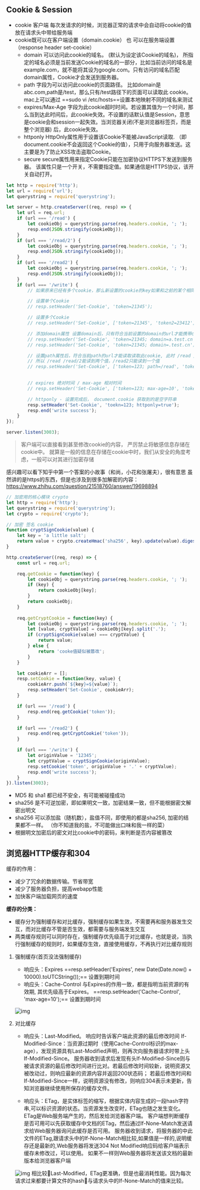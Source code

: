 ## Cookie & Session
- cookie 客户端 每次发请求的时候，浏览器正常的请求中会自动将cookie的值放在请求头中带给服务端
- cookie既可以在客户端设置（domain.cookie） 也 可以在服务端设置（response header set-cookie）
    - domain 可以访问此cookie的域名。 (默认为设定该Cookie的域名)， 所指定的域名必须是当前发送Cookie的域名的一部分，比如当前访问的域名是example.com，就不能将其设为google.com。只有访问的域名匹配domain属性，Cookie才会发送到服务器。
    - path 字段为可以访问此cookie的页面路径。 比如domain是abc.com,path是/test，那么只有/test路径下的页面可以读取此
    cookie。 mac上可以通过 ==sudo vi /etc/hosts==设置本地映射不同的域名来测试
    - expires/Max-Age 字段为此cookie超时时间。若设置其值为一个时间，那么当到达此时间后，此cookie失效。不设置的话默认值是Session，意思是cookie会和session一起失效。当浏览器关闭(不是浏览器标签页，而是整个浏览器) 后，此cookie失效。
    - httponly HttpOnly属性用于设置该Cookie不能被JavaScript读取. （即document.cookie不会返回这个Cookie的值），只用于向服务器发送。这主要是为了防止XSS攻击盗取Cookie。
    - secure secure属性用来指定Cookie只能在加密协议HTTPS下发送到服务器。 该属性只是一个开关，不需要指定值。如果通信是HTTPS协议，该开关自动打开。

```js
let http = require('http');
let url = require('url');
let querystring = require('querystring');

let server = http.createServer((req, resp) => {
    let url = req.url;
    if (url === '/read') {
        let cookieObj = querystring.parse(req.headers.cookie, '; ');
        resp.end(JSON.stringify(cookieObj));
    } 
    if (url === '/read/2') {
        let cookieObj = querystring.parse(req.headers.cookie, '; ');
        resp.end(JSON.stringify(cookieObj));
    } 
    if (url === '/read2') {
        let cookieObj = querystring.parse(req.headers.cookie, '; ');
        resp.end(JSON.stringify(cookieObj));
    } 
    if (url === '/write') {
        // 如果原来已经有多个cookie，那么新设置的cookie的key如果和之前的某个相同，就替换其值，其他cookie任然不变

        // 设置单个Cookie
        // resp.setHeader('Set-Cookie', 'token=21345');

        // 设置多个Cookie
        // resp.setHeader('Set-Cookie', ['token=21345', 'token2=23412']);

        // 添加domain属性 设置domain后，只有符合当前设置的domain的url才能携带cookie request 到server
        // resp.setHeader('Set-Cookie', 'token=21345; domain=a.test.cn');
        // resp.setHeader('Set-Cookie', 'token=21345; domain=.test.cn');

        // 设置path属性后，符合当前path的url才能读取读取此cookie, 此时 /read /read/2 请求Cookie中会携带token, 其他请求只会携带token2
        // 所以 /read /read/2能读到两个值，/read2只能读到一个值
        // resp.setHeader('Set-Cookie', ['token=123; path=/read', 'token2=1234']);
        

        // expires 绝对时间 / max-age 相对时间
        // resp.setHeader('Set-Cookie', ['token=123; max-age=10', 'token2=234; expires=' + new Date(Date.now() + 10000).toUTCString()]);

        // httponly - 设置完成后， document.cookie 获取到的是空字符串
        resp.setHeader('Set-Cookie', 'toekn=123; httponly=true');
        resp.end('write success');
    }
});

server.listen(3003);
```

> 客户端可以直接看到甚至修改cookie的内容， 严厉禁止将敏感信息存储在cookie中。 就算是一般的信息在存储在cookie中时，我们从安全的角度考虑，一般可以对其进行加密存储

感兴趣可以看下知乎中第一个答案的小故事（和尚，小花和张屠夫），很有意思 虽然讲的是https的东西，但是也涉及到很多加解密的内容：https://www.zhihu.com/question/21518760/answer/19698894

```js
// 加密用的核心模块 crypto
let http = require('http');
let querystring = require('querystring');
let crypto = require('crypto');

// 加密 签名 cookie
function cryptSignCookie(value) {
    let key = 'a little salt';
    return value + crypto.createHmac('sha256', key).update(value).digest('base64');
} 

http.createServer((req, resp) => {
    const url = req.url;

    req.getCookie = function(key) {
        let cookieObj = querystring.parse(req.headers.cookie, '; ');
        if (key) {
            return cookieObj[key];
        }
        return cookieObj;
    }
    
    req.getCryptCookie = function(key) {
        let cookieObj = querystring.parse(req.headers.cookie, '; ');
        let [value, cryptValue] = cookieObj[key].split('.');
        if (cryptSignCookie(value) === cryptValue) {
            return value;
        } else {
            return 'cooke值疑似被篡改';
        }
    }

    let cookieArr = [];
    resp.setCookie = function(key, value) {
        cookieArr.push(`${key}=${value}`);
        resp.setHeader('Set-Cookie', cookieArr);
    }

    if (url === '/read') {
        resp.end(req.getCookie('token'));
    }

    if (url === '/read2') {
        resp.end(req.getCryptCookie('token'));
    }

    if (url === '/write') {
        let originValue = '12345';
        let cryptValue = cryptSignCookie(originValue);
        resp.setCookie('token', originValue + '.' + cryptValue);
        resp.end('write success');
    }
}).listen(3003);
```

* MD5 和 sha1 都已经不安全，有可能被碰撞成功
* sha256 是不可逆加密，即如果明文一致，加密结果一致，但不能根据密文解密出明文
* sha256 可以添加盐（随机数），盐值不同，即使用的都是sha256, 加密的结果都不一样。 （你不知道我的盐，不可能做出口味和我一样的菜）
* 根据明文加密后的密文对比cookie中的密码，来判断是否内容被篡改


## 浏览器HTTP缓存和304
缓存的作用：
* 减少了冗余的数据传输。节省带宽
* 减少了服务器负担，提高webapp性能
* 加快客户端加载网页的速度

**缓存的分类：**
* 缓存分为强制缓存和对比缓存，强制缓存如果生效，不需要再和服务器发生交互，而对比缓存不管是否生效，都需要与服务端发生交互
* 两类缓存规则可以同时存在，强制缓存优先级高于对比缓存，也就是说，当执行强制缓存的规则时，如果缓存生效，直接使用缓存，不再执行对比缓存规则

1. 强制缓存(首页没法强制缓存)
    * 响应头：Expires   ==resp.setHeader('Expires', new Date(Date.now() + 10000).toUTCString());== 设置到期时间
    * 响应头：Cache-Control 与Expires的作用一致，都是指明当前资源的有效期, 其优先级高于Expires。 ==resp.setHeader('Cache-Control', 'max-age=10');== 设置到期时间

    ![img](http://img.zhufengpeixun.cn/cache2.png)

2. 对比缓存
    * 响应头：Last-Modified。
    响应时告诉客户端此资源的最后修改时间
    If-Modified-Since：当资源过期时（使用Cache-Control标识的max-age），发现资源具有Last-Modified声明，则再次向服务器请求时带上头If-Modified-Since。
    服务器收到请求后发现有头If-Modified-Since则与被请求资源的最后修改时间进行比对。若最后修改时间较新，说明资源又被改动过，则响应最新的资源内容并返回200状态码；
    若最后修改时间和If-Modified-Since一样，说明资源没有修改，则响应304表示未更新，告知浏览器继续使用所保存的缓存文件。

    * 响应头：ETag，是实体标签的缩写，根据实体内容生成的一段hash字符串,可以标识资源的状态。当资源发生改变时，ETag也随之发生变化。 ETag是Web服务端产生的，然后发给浏览器客户端。
    客户端想判断缓存是否可用可以先获取缓存中文档的ETag，然后通过If-None-Match发送请求给Web服务器询问此缓存是否可用。
    服务器收到请求，将服务器的中此文件的ETag,跟请求头中的If-None-Match相比较,如果值是一样的,说明缓存还是最新的,Web服务器将发送304 Not Modified响应码给客户端表示缓存未修改过，可以使用。
    如果不一样则Web服务器将发送该文档的最新版本给浏览器客户端

    ![img](http://img.zhufengpeixun.cn/cache4.png)
相比较Last-Modified，ETag更准确，但是也最消耗性能。因为每次请求过来都要计算文件的hash与请求头中的If-None-Match的值来比较。



